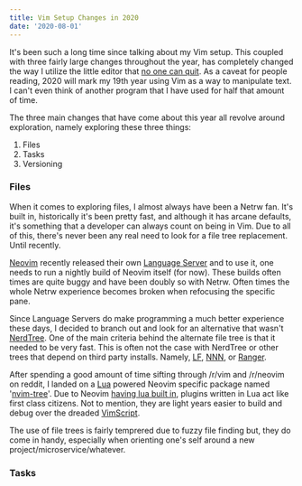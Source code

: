 ```yaml
---
title: Vim Setup Changes in 2020
date: '2020-08-01'
---
```


It's been such a long time since talking about my Vim setup.
This coupled with three fairly large changes throughout the year,
has completely changed the way I utilize the little editor that [no one can quit][quit].
As a caveat for people reading,
2020 will mark my 19th year using Vim as a way to manipulate text.
I can't even think of another program that I have used for half that amount of time.

The three main changes that have come about this year all revolve around exploration,
namely exploring these three things:

1. Files
1. Tasks
1. Versioning

### Files

When it comes to exploring files,
I almost always have been a Netrw fan.
It's built in,
historically it's been pretty fast,
and although it has arcane defaults,
it's something that a developer can always count on being in Vim.
Due to all of this,
there's never been any real need to look for a file tree replacement.
Until recently.

[Neovim][nvim] recently released their own [Language Server][lang]
and to use it,
one needs to run a nightly build of Neovim itself (for now).
These builds often times are quite buggy and have been doubly so with Netrw.
Often times the whole Netrw experience becomes broken when refocusing the specific pane.

Since Language Servers do make programming a much better experience these days,
I decided to branch out and look for an alternative that wasn't [NerdTree][tree].
One of the main criteria behind the alternate file tree is that it needed to be very fast.
This is often not the case with NerdTree or other trees that depend on third party installs.
Namely, [LF][lft], [NNN][nnnt], or [Ranger][rtre].

After spending a good amount of time sifting through /r/vim and /r/neovim on reddit,
I landed on a [Lua][lua] powered Neovim specific package named '[nvim-tree][nvtr]'.
Due to Neovim [having lua built in][lunv],
plugins written in Lua act like first class citizens.
Not to mention,
they are light years easier to build and debug over the dreaded [VimScript][vsct].

The use of file trees is fairly temprered due to fuzzy file finding but,
they do come in handy,
especially when orienting one's self around a new project/microservice/whatever.

### Tasks




[quit]: https://github.com/hakluke/how-to-exit-vim

[tree]: https://github.com/preservim/nerdtree

[nvim]: https://neovim.io/

[lang]: https://en.wikipedia.org/wiki/Language_Server_Protocol

[lft]: https://github.com/gokcehan/lf

[nnnt]: https://github.com/jarun/nnn

[rtre]: https://github.com/ranger/ranger

[lua]: https://www.lua.org/

[nvtr]: https://github.com/kyazdani42/nvim-tree.lua

[lunv]: https://neovim.io/doc/user/lua.html

[vsct]: https://learnvimscriptthehardway.stevelosh.com/
